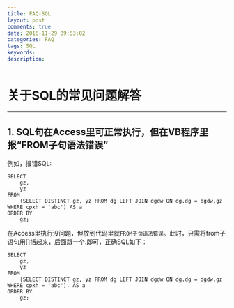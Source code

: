 ```yaml
---
title: FAQ-SQL
layout: post
comments: true
date: 2016-11-29 09:53:02
categories: FAQ
tags: SQL
keywords:
description:
---
```

# 关于SQL的常见问题解答

------

## 1. SQL句在Access里可正常执行，但在VB程序里报“FROM子句语法错误”

例如，报错SQL:
```
SELECT
	gz,
	yz
FROM
	(SELECT DISTINCT gz, yz FROM dg LEFT JOIN dgdw ON dg.dg = dgdw.gz WHERE cpxh = 'abc') AS a
ORDER BY
	gz;
```
在Access里执行没问题，但放到代码里就`FROM子句语法错误`。此时，只需将from子语句用[]括起来，后面跟一个.即可，正确SQL如下：
<!-- more -->
```
SELECT
	gz,
	yz
FROM
	[SELECT DISTINCT gz, yz FROM dg LEFT JOIN dgdw ON dg.dg = dgdw.gz WHERE cpxh = 'abc']. AS a
ORDER BY
	gz;
```